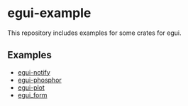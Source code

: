 # egui-example

This repository includes examples for some crates for egui.

## Examples

- [egui-notify](https://github.com/ItsEthra/egui-notify)
- [egui-phosphor](https://github.com/amPerl/egui-phosphor)
- [egui-plot](https://github.com/emilk/egui-plot)
- [egui_form](https://github.com/lucasmerlin/hello_egui/tree/main/crates/egui_form)
